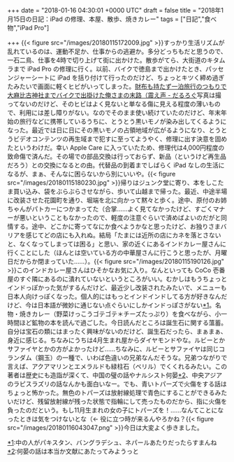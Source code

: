 
+++
date = "2018-01-16 04:30:01 +0000 UTC"
draft = false
title = "2018年1月15日の日記：iPad の修理、本屋、散歩、焼きカレー"
tags = ["日記","食べ物","iPad Pro"]

+++
{{< figure src="/images/20180115172009.jpg"  >}}すっかり生活リズムが乱れているのは、運動不足か、仕事からの逃避か。多分どっちもだと思うので、一石二鳥、仕事を4時で切り上げて街に出かけた。散歩がてら、大街道のキタムラまで iPad Pro の修理に行く。以前、バイクで徳島まで出かけたとき、パッセンジャーシートに iPad を括り付けて行ったのだけど、ちょっとキツく締め過ぎたみたいで画面に軽くヒビがいってしまった。[財布も持たず一泊旅行のつもりで大麻比古神社までバイクで出掛けた俺さまの末路（震え声 - だるろぐ](http://blog.daruyanagi.jp/entry/2017/10/18/013351)写真は撮ってないのだけど、そのヒビはよく見ないと単なる傷に見える程度の薄いもので、利用には差し障りがない。なのでそのまま使い続けていたのだけど、年末年始の旅行などに携帯しているうちに、とうとう黒いモノが染み出してくるようになった。最近では日に日にその黒いモノの占領地域が広がるようになり、とうとうビデオコンテンツの再生域まで犯すに至ってようやく、修理に出す決意を固めたというわけだ。幸い Apple Care に入っていたため、修理代は4,000円程度の致命傷で済んだ。その場での部品交換は行っておらず、新品（というけど再生品だろう）との交換になるとの由。代替品の到着までしばらく iPad なしの生活になるが、まぁ、そんなに困らないから別にいいや。{{< figure src="/images/20180115180230.jpg"  >}}帰りはジュンク堂に寄り、本をしこたま買い込み、袋をぶらぶらさせながら、歩いて山越まで帰った。最近、中途半場に改装させた花園町を通り、堀端を北に向かって黙々と歩く。途中、原付のお姉ちゃんがパトカーにつかまってた（合掌……よく見てなかったけど、すごくマナーが悪いということもなかったので、軽度の注意ぐらいで済めばよいのだがと同情する。途中、どこかに寄ってなにか食べようかなと思ったけど、お独りさまバリアを感じてどの店にも入れぬ。結局「たまには近所の店にカネを落とさないと、なくなってしまっては困る」と思い、家の近くにあるインドカレー屋さんに行くことにした（ほんとは空いている方の中華屋さんに行こうと思ったが、月曜日だからか閉まっていた……）。{{< figure src="/images/20180115190126.jpg"  >}}このインドカレー屋さんはひそかなお気に入り。なんといっても CoCo 壱番屋のすぐ隣にあるのに潰れていないというところがいい。むかしはもうちょっとインドっぽかった気がするんだけど、最近少し改装されたみたいで、メニューも日本人向けっぽくなった。個人的にはもっとインドインドしてる方が好きなんだけど、今は日本語が微妙に通じない点ぐらいにしかインドっぽさがない<a href="#f-6417731e" name="fn-6417731e" title="中の人がパキスタン、バングラデシュ、ネパールあたりだったらすまんね">*1</a>。名物・焼きカレー（野菜けっこうゴテゴテ＊チーズたっぷり）を食べながら、小一時間ほど鉱物の本を読んで過ごした。今日読んだところは誕生石に関する薀蓄。自分は宝石の類にはまったく興味がないのだけど、誕生石だったら、まぁまぁ、身近に感じる。ちなみにうちは4月生まれ屋からダイヤモンドやな。ルビーとかサファイヤとかの方がよかったけど……ちなみに、ルビーとサファイヤは同じコランダム（鋼玉）の一種で、いわば色違いの兄弟なんだそうな。兄弟つながりで言えば、アクアマリンとエメラルドも緑柱石（ベリル）でくくれるみたい。この著者は歴史にも造詣が深くて、中国の璧の話やナルシスト何晏<a href="#f-33fc0ad3" name="fn-33fc0ad3" title="何晏の話は本当か文献にあたってみようっと">*2</a>、中央アジアのラピスラズリの話なんかも面白いなー。でも、青いトパーズで火傷をする話はちょっと怖かった。無色のトパーズは放射線処理で青色にすることができるみたいだけど、残留放射線が残った状態で指輪にして売ったものだから、指に火傷を負ったのだという。もし11月生まれの女の子にトパーズを！……なんてことになったときは気をつけないとな（← 役に立つ時が来るんやろかね？{{< figure src="/images/20180116043047.png"  >}}今日は大変よく歩きました。
<div class="footnote">
<a href="#fn-6417731e" name="f-6417731e" class="footnote-number">*1</a><span class="footnote-delimiter">:</span><span class="footnote-text">中の人がパキスタン、バングラデシュ、ネパールあたりだったらすまんね</span>
<a href="#fn-33fc0ad3" name="f-33fc0ad3" class="footnote-number">*2</a><span class="footnote-delimiter">:</span><span class="footnote-text">何晏の話は本当か文献にあたってみようっと</span>
</div>

